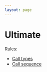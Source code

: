 ```yaml
---
layout: page
---
```


# Ultimate

Rules:

* [Call types](call-types)
* [Call sequence](call-sequence)
